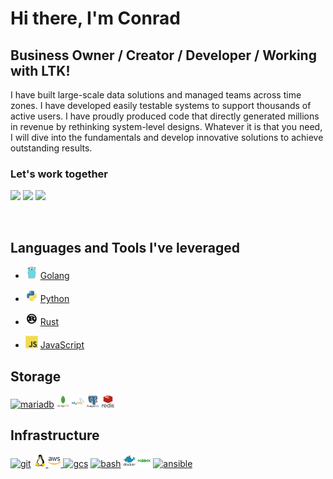 # Hi there, I'm Conrad

## Business Owner / Creator / Developer / Working with LTK!

I have built large-scale data solutions and managed teams across time zones. I have developed easily testable systems to support thousands of active users. I have proudly produced code that directly generated millions in revenue by rethinking system-level designs. Whatever it is that you need, I will dive into the fundamentals and develop innovative solutions to achieve outstanding results.

### Let's work together

[<img src="https://www.vectorlogo.zone/logos/linkedin/linkedin-icon.svg" height=40/>][linkedin]
[<img src="https://www.vectorlogo.zone/logos/twitter/twitter-icon.svg" height=40/>][twitter]
[<img src="https://www.vectorlogo.zone/logos/instagram/instagram-icon.svg" height=40/>][instagram]

<br />

## Languages and Tools I've leveraged

- <img src="https://raw.githubusercontent.com/devicons/devicon/master/icons/go/go-original.svg" alt="go" width="20" height="20"/> [Golang][golang]

- <img src="https://raw.githubusercontent.com/devicons/devicon/master/icons/python/python-original.svg" alt="python" width="20" height="20"/> [Python][python]

- <img src="https://raw.githubusercontent.com/devicons/devicon/master/icons/rust/rust-plain.svg" alt="rust" width="20" height="20"/> [Rust][rust]

- <img src="https://raw.githubusercontent.com/devicons/devicon/master/icons/javascript/javascript-original.svg" alt="javascript" width="20" height="20"/> [JavaScript][javascript]

## Storage

[<img src="https://www.vectorlogo.zone/logos/mariadb/mariadb-icon.svg" alt="mariadb" width="20" height="20"/>][mariadb]
[<img src="https://raw.githubusercontent.com/devicons/devicon/master/icons/mongodb/mongodb-original-wordmark.svg" alt="mongodb" width="20" height="20"/>][mongodb]
[<img src="https://raw.githubusercontent.com/devicons/devicon/master/icons/mysql/mysql-original-wordmark.svg" alt="mysql" width="20" height="20"/>][mysql]
[<img src="https://raw.githubusercontent.com/devicons/devicon/master/icons/postgresql/postgresql-original-wordmark.svg" alt="postgresql" width="20" height="20"/>][postgresql]
[<img src="https://raw.githubusercontent.com/devicons/devicon/master/icons/redis/redis-original-wordmark.svg" alt="redis" width="20" height="20"/>][redis]

## Infrastructure

[<img src="https://www.vectorlogo.zone/logos/git-scm/git-scm-icon.svg" alt="git" width="20" height="20"/>][git]
[<img src="https://raw.githubusercontent.com/devicons/devicon/master/icons/linux/linux-original.svg" alt="linux" width="20" height="20"/> ][linux]
[<img src="https://raw.githubusercontent.com/devicons/devicon/master/icons/amazonwebservices/amazonwebservices-original-wordmark.svg" alt="aws" width="20" height="20"/> ][aws]
[<img src="https://www.vectorlogo.zone/logos/google_cloud/google_cloud-icon.svg" alt="gcs" width="20" height="20"/>][gcs]
[<img src="https://www.vectorlogo.zone/logos/gnu_bash/gnu_bash-icon.svg" alt="bash" width="20" height="20"/>][bash]
[<img src="https://raw.githubusercontent.com/devicons/devicon/master/icons/docker/docker-original-wordmark.svg" alt="docker" width="20" height="20"/>][docker]
[<img src="https://raw.githubusercontent.com/devicons/devicon/master/icons/nginx/nginx-original.svg" alt="nginx" width="20" height="20"/>][nginx]
[<img src="https://www.vectorlogo.zone/logos/ansible/ansible-icon.svg" alt="ansible" width="20" height="20"/>][ansible]

[linkedin]: https://www.linkedin.com/in/conrad-parker/
[twitter]: https://twitter.com/conradlparker
[instagram]: https://www.instagram.com/conradlparker/
[golang]: https://go.dev/
[python]: https://www.python.org/
[rust]: https://www.rust-lang.org/
[javascript]: https://developer.mozilla.org/en-US/docs/Web/javascript
[mariadb]: https://mariadb.org/
[mongodb]: https://www.mongodb.com/
[mysql]: https://www.mysql.com
[postgresql]: https://www.postgresql.org/
[redis]: https://redis.com
[git]: https://git-scm.com
[linux]: https://www.gnu.org/
[aws]: https://aws.amazon.com/
[gcs]: https://cloud.google.com/
[bash]: https://www.gnu.org/software/bash/
[docker]: https://www.docker.com/
[nginx]: https://nginx.org/en/
[ansible]: https://docs.ansible.com/
